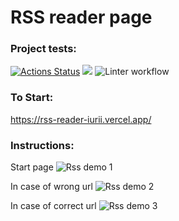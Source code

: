# RSS reader page

### Project tests:
[![Actions Status](https://github.com/iFoxtrot33/frontend-project-11/workflows/hexlet-check/badge.svg)](https://github.com/iFoxtrot33/frontend-project-11/actions)
<a href="https://codeclimate.com/github/iFoxtrot33/frontend-project-11/maintainability"><img src="https://api.codeclimate.com/v1/badges/7786dde115a5583dab33/maintainability" /></a>
![Linter workflow](https://github.com/iFoxtrot33/frontend-project-11/actions/workflows/lint.yml/badge.svg)

### To Start: 

https://rss-reader-iurii.vercel.app/

### Instructions:
Start page
![Rss demo 1](https://user-images.githubusercontent.com/102408798/208293030-2177a221-8206-4591-8248-6f51f39b8218.png)

In case of wrong url
![Rss demo 2](https://user-images.githubusercontent.com/102408798/208293133-92273f0d-21f9-4763-a9aa-d56af648fadb.png)

In case of correct url
![Rss demo 3](https://user-images.githubusercontent.com/102408798/208293240-6e954200-adad-496c-85e2-2926e446676b.png)
